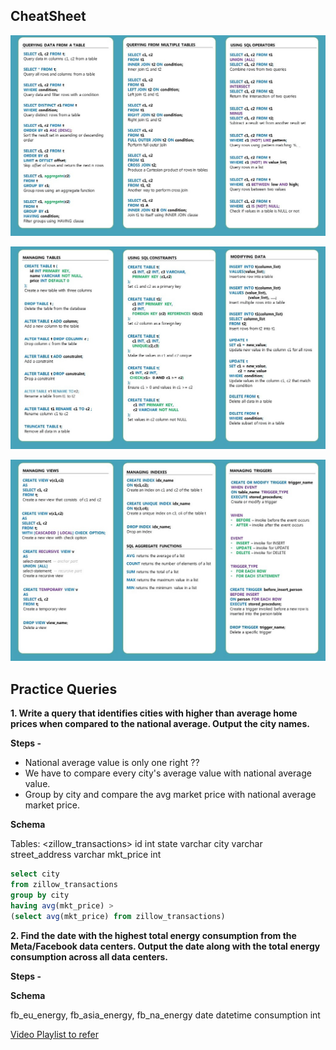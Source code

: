 ## CheatSheet

![alt text](https://github.com/Hg03/PlacementPrep/blob/main/assets/1.jpeg)

![alt text](https://github.com/Hg03/PlacementPrep/blob/main/assets/2.jpeg)

![alt text](https://github.com/Hg03/PlacementPrep/blob/main/assets/3.jpeg)

## Practice Queries

**1. Write a query that identifies cities with higher than average home prices when compared to the national average. Output the city names.**

**Steps -**
- National average value is only one right ??
- We have to compare every city's average value with national average value.
- Group by city and compare the avg market price with national average market price.

**Schema**

Tables:
<zillow_transactions>
id                  int
state               varchar
city                varchar
street_address      varchar
mkt_price           int

```sql
select city
from zillow_transactions
group by city 
having avg(mkt_price) > 
(select avg(mkt_price) from zillow_transactions)
```
**2. Find the date with the highest total energy consumption from the Meta/Facebook data centers. Output the date along with the total energy consumption across all data centers.**

**Steps -**


**Schema**

fb_eu_energy, fb_asia_energy, fb_na_energy
date            datetime
consumption     int




[Video Playlist to refer](https://youtube.com/playlist?list=PLdrw9_aIADIO_l7hCd4xiJ2mBwiOb4jkU)

